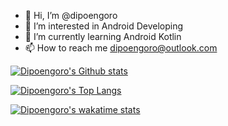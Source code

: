 - 👋 Hi, I’m @dipoengoro
- 👀 I’m interested in Android Developing
- 🌱 I’m currently learning Android Kotlin
- 📫 How to reach me dipoengoro@outlook.com

[![Dipoengoro's Github stats](https://github-readme-stats.vercel.app/api/?username=dipoengoro&count_private=true&theme=radical&show_icons=true)](https://github.com/dipoengoro/github-readme-stats)

[![Dipoengoro's Top Langs](https://github-readme-stats.vercel.app/api/top-langs/?username=dipoengoro&layout=compact&theme=radical)](https://github.com/anuraghazra/github-readme-stats)

[![Dipoengoro's wakatime stats](https://github-readme-stats.vercel.app/api/wakatime?username=dipoengoro&theme=radical)](https://github.com/anuraghazra/github-readme-stats)

<!---
dipoengoro/dipoengoro is a ✨ special ✨ repository because its `README.md` (this file) appears on your GitHub profile.
You can click the Preview link to take a look at your changes.
--->
